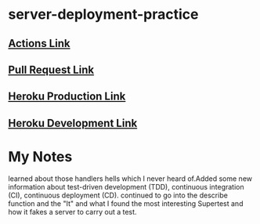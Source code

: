 # server-deployment-practice

## [Actions Link](https://github.com/osama-abdallah/server-deployment-practice/actions) 

## [Pull Request Link](https://github.com/osama-abdallah/server-deployment-practice/pull/1)

## [Heroku Production Link](https://osama-server-deploy-prod.herokuapp.com/)

## [Heroku Development Link](https://osamaabdalla-server-deploy-dev.herokuapp.com/)

# My Notes
learned about those handlers hells which I never heard of.Added some new information about test-driven development (TDD), continuous integration (CI), continuous deployment (CD).
continued to go into the describe function and the "It" and what I found the most interesting Supertest and how it fakes a server to carry out a test.
